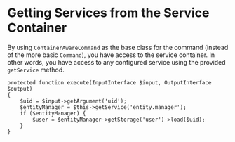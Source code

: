 # Getting Services from the Service Container

By using `ContainerAwareCommand` as the base class for the command (instead of the more basic `Command`), you have access to the service container. In other words, you have access to any configured service using the provided `getService` method.

```
protected function execute(InputInterface $input, OutputInterface $output)
{
    $uid = $input->getArgument('uid');
    $entityManager = $this->getService('entity.manager');
    if ($entityManager) {
        $user = $entityManager->getStorage('user')->load($uid);
    }
}
```
